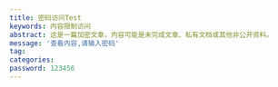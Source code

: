```yaml
---
title: 密码访问Test
keywords: 内容限制访问
abstract: 这是一篇加密文章，内容可能是未完成文章、私有文档或其他非公开资料。
message: '查看内容,请输入密码'
tag:
categories:
password: 123456
---
```

